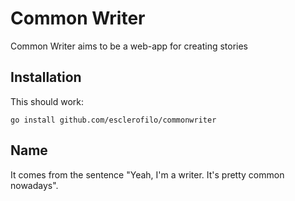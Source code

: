# Common Writer

Common Writer aims to be a web-app for creating stories

## Installation

This should work:

    go install github.com/esclerofilo/commonwriter

## Name

It comes from the sentence "Yeah, I'm a writer. It's pretty common nowadays".
